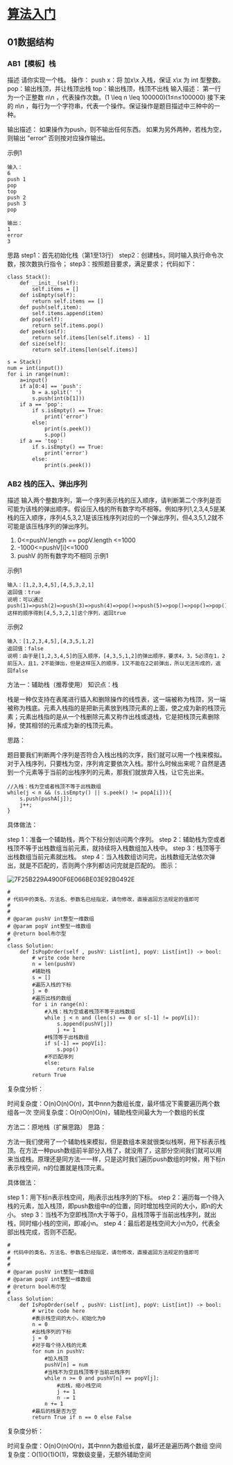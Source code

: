 # [算法入门](https://www.nowcoder.com/exam/oj?page=1&tab=%E7%AE%97%E6%B3%95%E7%AF%87&topicId=308)

## 01数据结构

### AB1【模板】栈

描述
请你实现一个栈。
操作：
push x：将 加x\x 入栈，保证 x\x 为 int 型整数。
pop：输出栈顶，并让栈顶出栈
top：输出栈顶，栈顶不出栈
输入描述：
第一行为一个正整数 n\n ，代表操作次数。(1 \leq n \leq 100000)(1≤n≤100000)
接下来的 n\n ，每行为一个字符串，代表一个操作。保证操作是题目描述中三种中的一种。

输出描述：
如果操作为push，则不输出任何东西。
如果为另外两种，若栈为空，则输出 "error“
否则按对应操作输出。

示例1

```
输入：
6
push 1
pop
top
push 2
push 3
pop

输出：
1
error
3
```

思路
step1：首先初始化栈（第1至13行）
step2：创建栈s，同时输入执行命令次数，按次数执行指令；
step3：按照题目要求，满足要求；
代码如下：

```
class Stack():
    def __init__(self):
        self.items = []
    def isEmpty(self):
        return self.items == []
    def push(self,item):
        self.items.append(item)
    def pop(self):
        return self.items.pop()
    def peek(self):
        return self.items[len(self.items) - 1]
    def size(self):
        return self.items[len(self.items)]
    
s = Stack()
num = int(input())
for i in range(num):
    a=input()
    if a[0:4] == 'push':
        b = a.split(' ')
        s.push(int(b[1]))
    if a == 'pop':
        if s.isEmpty() == True:
            print('error')
        else:
            print(s.peek())
            s.pop()
    if a == 'top':
        if s.isEmpty() == True:
            print('error')
        else:
            print(s.peek())
```

### AB2 栈的压入、弹出序列

描述
输入两个整数序列，第一个序列表示栈的压入顺序，请判断第二个序列是否可能为该栈的弹出顺序。假设压入栈的所有数字均不相等。例如序列1,2,3,4,5是某栈的压入顺序，序列4,5,3,2,1是该压栈序列对应的一个弹出序列，但4,3,5,1,2就不可能是该压栈序列的弹出序列。
1. 0<=pushV.length == popV.length <=1000
2. -1000<=pushV[i]<=1000
3. pushV 的所有数字均不相同
示例1

示例1

```
输入：[1,2,3,4,5],[4,5,3,2,1]
返回值：true
说明：可以通过push(1)=>push(2)=>push(3)=>push(4)=>pop()=>push(5)=>pop()=>pop()=>pop()=>pop()
这样的顺序得到[4,5,3,2,1]这个序列，返回true   
```

示例2

```
输入：[1,2,3,4,5],[4,3,5,1,2]
返回值：false
说明：由于是[1,2,3,4,5]的压入顺序，[4,3,5,1,2]的弹出顺序，要求4，3，5必须在1，2前压入，且1，2不能弹出，但是这样压入的顺序，1又不能在2之前弹出，所以无法形成的，返回false      
```

方法一：辅助栈（推荐使用）
知识点：栈

栈是一种仅支持在表尾进行插入和删除操作的线性表，这一端被称为栈顶，另一端被称为栈底。元素入栈指的是把新元素放到栈顶元素的上面，使之成为新的栈顶元素；元素出栈指的是从一个栈删除元素又称作出栈或退栈，它是把栈顶元素删除掉，使其相邻的元素成为新的栈顶元素。

思路：

题目要我们判断两个序列是否符合入栈出栈的次序，我们就可以用一个栈来模拟。对于入栈序列，只要栈为空，序列肯定要依次入栈。那什么时候出来呢？自然是遇到一个元素等于当前的出栈序列的元素，那我们就放弃入栈，让它先出来。

```
//入栈：栈为空或者栈顶不等于出栈数组
while(j < n && (s.isEmpty() || s.peek() != popA[i])){
    s.push(pushA[j]);
    j++;
}
```

具体做法：

step 1：准备一个辅助栈，两个下标分别访问两个序列。
step 2：辅助栈为空或者栈顶不等于出栈数组当前元素，就持续将入栈数组加入栈中。
step 3：栈顶等于出栈数组当前元素就出栈。
step 4：当入栈数组访问完，出栈数组无法依次弹出，就是不匹配的，否则两个序列都访问完就是匹配的。
图示：

![7F25B229A4900F6E066BE03E92B0492E](/Users/zzy/Downloads/Chrome下载/7F25B229A4900F6E066BE03E92B0492E.gif)

```
#
# 代码中的类名、方法名、参数名已经指定，请勿修改，直接返回方法规定的值即可
#
# 
# @param pushV int整型一维数组 
# @param popV int整型一维数组 
# @return bool布尔型
#
class Solution:
    def IsPopOrder(self , pushV: List[int], popV: List[int]) -> bool:
        # write code here
        n = len(pushV)
        #辅助栈
        s = []
        #遍历入栈的下标
        j = 0
        #遍历出栈的数组
        for i in range(n):
            #入栈：栈为空或者栈顶不等于出栈数组
            while j < n and (len(s) == 0 or s[-1] != popV[i]):
                s.append(pushV[j])
                j += 1
            #栈顶等于出栈数组
            if s[-1] == popV[i]:
                s.pop()
            #不匹配序列
            else:
                return False
        return True
```

复杂度分析：

时间复杂度：O(n)O(n)O(n)，其中nnn为数组长度，最坏情况下需要遍历两个数组各一次
空间复杂度：O(n)O(n)O(n)，辅助栈空间最大为一个数组的长度

方法二：原地栈（扩展思路）
思路：

方法一我们使用了一个辅助栈来模拟，但是数组本来就很类似栈啊，用下标表示栈顶。在方法一种push数组前半部分入栈了，就没用了，这部分空间我们就可以用来当成栈。原理还是同方法一一样，只是这时我们遍历push数组的时候，用下标n表示栈空间，n的位置就是栈顶元素。

具体做法：

step 1：用下标n表示栈空间，用j表示出栈序列的下标。
step 2：遍历每一个待入栈的元素，加入栈顶，即push数组中n的位置，同时增加栈空间的大小，即n的大小。
step 3：当栈不为空即栈顶n大于等于0，且栈顶等于当前出栈序列，就出栈，同时缩小栈的空间，即减小n。
step 4：最后若是栈空间大小n为0，代表全部出栈完成，否则不匹配。

```
#
# 代码中的类名、方法名、参数名已经指定，请勿修改，直接返回方法规定的值即可
#
# 
# @param pushV int整型一维数组 
# @param popV int整型一维数组 
# @return bool布尔型
#
class Solution:
    def IsPopOrder(self , pushV: List[int], popV: List[int]) -> bool:
        # write code here
        #表示栈空间的大小，初始化为0
        n = 0
        #出栈序列的下标
        j = 0
        #对于每个待入栈的元素
        for num in pushV:
            #加入栈顶
            pushV[n] = num
            #当栈不为空且栈顶等于当前出栈序列
            while n >= 0 and pushV[n] == popV[j]:
                #出栈，缩小栈空间
                j += 1
                n -= 1
            n += 1
        #最后的栈是否为空
        return True if n == 0 else False
```

复杂度分析：

时间复杂度：O(n)O(n)O(n)，其中nnn为数组长度，最坏还是遍历两个数组
空间复杂度：O(1)O(1)O(1)，常数级变量，无额外辅助空间